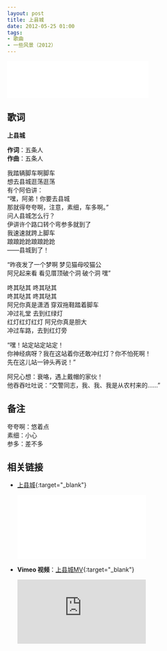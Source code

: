 ```yaml
---
layout: post
title: 上县城
date: 2012-05-25 01:00
tags: 
- 歌曲
- 一些风景（2012）
---
```


<iframe frameborder="no" border="0" marginwidth="0" marginheight="0" width=330 height=86 src="//music.163.com/outchain/player?type=2&id=28587862&auto=1&height=66"></iframe>

## 歌词

**上县城**

**作词**：五条人  
**作曲**：五条人

我踏辆脚车啊脚车  
想去县城逛荡逛荡  
有个阿伯讲：  
“嘿，阿弟！你要去县城  
那就得夸夸啊，注意，素细，车多啊。”  
问人县城怎么行？  
伊讲许个路口转个弯参多就到了  
我速速就跨上脚车  
踉踉跄跄踉踉跄跄  
——县城到了！

“昨夜发了一个梦啊 梦见猫母咬猫公  
阿兄起来看 看见厝顶破个洞 破个洞 嘿”

咚其哒其 咚其哒其  
咚其哒其 咚其哒其  
阿兄你真是潇洒 穿双拖鞋踏着脚车  
冲过礼堂 去到红绿灯  
红灯红灯红灯 阿兄你真是胆大  
冲过车路，去到红灯旁

“嘿！站定站定站定！  
你神经病呀？我在这站着你还敢冲红灯？你不怕死啊！  
先在这儿站一钟头再说！”

阿兄心想：衰咯，遇上戴帽的家伙！  
他吞吞吐吐说：“交警同志，我、我、我是从农村来的……”

## 备注

夸夸啊：悠着点  
素细：小心  
参多：差不多

## 相关链接

* [上县城](https://www.bilibili.com/video/BV1TZ4y1M75S/){:target="_blank"}
  
  <div class="iframe-container"><iframe class="responsive-iframe" src="//player.bilibili.com/player.html?aid=371565475&bvid=BV1TZ4y1M75S&cid=218122641&page=1" frameborder="no" allowfullscreen="true"></iframe></div>

* **Vimeo 视频**：[上县城MV](https://vimeo.com/68644634){:target="_blank"}
  
  <div class="iframe-container"><iframe class="responsive-iframe" src="https://player.vimeo.com/video/68644634" frameborder="no" allowfullscreen="true"></iframe></div>
